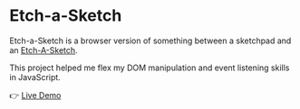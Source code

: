 # Etch-a-Sketch

Etch-a-Sketch is a browser version of something between a sketchpad and an [Etch-A-Sketch](https://en.wikipedia.org/wiki/Etch_A_Sketch).

This project helped me flex my DOM manipulation and event listening skills in JavaScript.

:point_right: [Live Demo](https://ahmeducf.github.io/etch-a-sketch/)